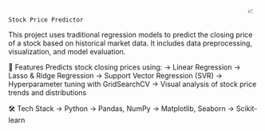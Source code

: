                                                                        📈 Stock Price Predictor
This project uses traditional regression models to predict the closing price of a stock based on historical market data. It includes data preprocessing, visualization, and model evaluation.

🔧 Features
Predicts stock closing prices using:
-> Linear Regression
-> Lasso & Ridge Regression
-> Support Vector Regression (SVR)
-> Hyperparameter tuning with GridSearchCV
-> Visual analysis of stock price trends and distributions

🛠 Tech Stack
-> Python
-> Pandas, NumPy
-> Matplotlib, Seaborn
-> Scikit-learn
